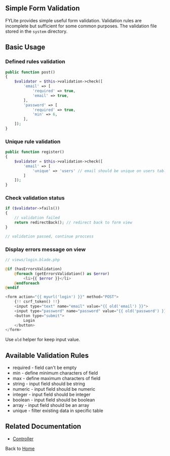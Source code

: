 ## Simple Form Validation

FYLite provides simple useful form validation. Validation rules are incomplete but sufficient for some common purposes. The validation file stored in the `system` directory.

## Basic Usage

### Defined rules validation
```php
public function post()
{
    $validator = $this->validation->check([
        'email' => [
            'required' => true,
            'email' => true,
        ],
        'password' => [
            'required' => true,
            'min' => 6,
        ],
    ]);
}
```

### Unique rule validation
```php
public function register()
{
    $validator = $this->validation->check([
        'email' => [
            'unique' => 'users' // email should be unique on users table
        ]
    ]);
}
```

### Check validation status
```php
if ($validator->fails())
{
    // validation failed
    return redirectBack(); // redirect back to form view
}

// validation passed, continue proccess
```

### Display errors message on view
```php
// views/login.blade.php

@if (hasErrorsValidation) 
    @foreach (getErrorsValidation() as $error)
        <li>{{ $error }}</li>
    @endforeach
@endif

<form action="{{ myurl('login') }}" method="POST">
    {!! csrf_token() !!} 
    <input type="text" name="email" value="{{ old('email') }}">
    <input type="password" name="password" value="{{ old('password') }}">
    <button type="submit">
        Login
    </button>
</form>
```
Use `old` helper for keep input value.

## Available Validation Rules
* required - field can't be empty
* min - define minimum characters of field
* max - define maximum characters of field
* string - input field should be string
* numeric - input field should be numeric
* integer - input field should be integer
* boolean - input field should be boolean
* array - input field should be an array
* unique - filter existing data in specific table

## Related Documentation
* [Controller](https://github.com/biobii/fylite/blob/master/docs/controller.md)

Back to [Home](https://github.com/biobii/fylite)


